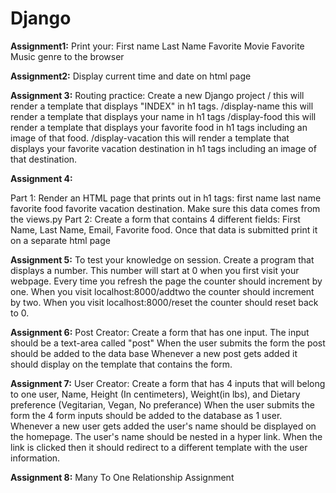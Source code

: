 # Django

**Assignment1:** 
Print your:
First name
Last Name 
Favorite Movie
Favorite Music genre
to the browser

**Assignment2:**
Display current time and date on html page

**Assignment 3:** 
Routing practice:
Create a new Django project
/ this will render a template that displays "INDEX" in h1 tags.
/display-name this will render a template that displays your name in h1 tags
/display-food this will render a template that displays your favorite food in h1 tags including an image of that food.
/display-vacation this will render a template that displays your favorite vacation destination in h1 tags including an image of that destination.

**Assignment 4:**

Part 1:
Render an HTML page that prints out in h1 tags:
first name
last name
favorite food
favorite vacation destination.
Make sure this data comes from the views.py
Part 2:
Create a form that contains 4 different fields: First Name, Last Name, Email, Favorite food.
Once that data is submitted print it on a separate html page

**Assignment 5:**
To test your knowledge on session. Create a program that displays a number.
This number will start at 0 when you first visit your webpage.
Every time you refresh the page the counter should increment by one.
When you visit localhost:8000/addtwo the counter should increment by two.
When you visit localhost:8000/reset the counter should reset back to 0.

**Assignment 6:**
Post Creator:
Create a form that has one input. The input should be a text-area called "post"
When the user submits the form the post should be added to the data base
Whenever a new post gets added it should display on the template that contains the form.

**Assignment 7:**
User Creator:
Create a form that has 4 inputs that will belong to one user, Name, Height (In centimeters), Weight(in lbs), and Dietary preference (Vegitarian, Vegan, No preferance)
When the user submits the form the 4 form inputs should be added to the database as 1 user.
Whenever a new user gets added the user's name should be displayed on the homepage.
The user's name should be nested in a hyper link.
When the link is clicked then it should redirect to a different template with the user information.

**Assignment 8:**
Many To One Relationship Assignment

